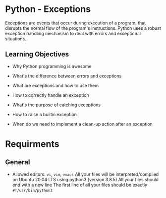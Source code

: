 # Python - Exceptions
Exceptions are events that occur during execution of a program, that disrupts the normal flow of the program's instructions. 
Python uses a robust exception handling mechanism to deal with errors and exceptional situations.


## Learning Objectives
- Why Python programming is awesome
+ What's the difference between errors and exceptions
* What are exceptions and how to use them
- How to correctly handle an exception
* What's the purpose of catching exceptions
+ How to raise a builtin exception
- When do we need to implement a clean-up action after an exception

# Requirments
## General
- Allowed editors: `vi`, `vim`, `emacs`
All your files will be interpreted/compiled on Ubuntu 20.04 LTS using python3 (version 3.8.5)
All your files should end with a new line
The first line of all your files should be exactly `#!/usr/bin/python3`